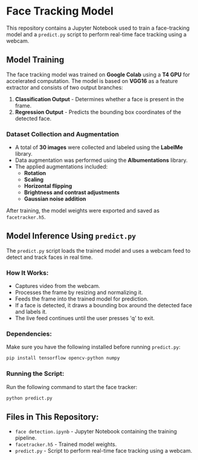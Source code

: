 # Face Tracking Model

This repository contains a Jupyter Notebook used to train a face-tracking model and a `predict.py` script to perform real-time face tracking using a webcam.

## Model Training
The face tracking model was trained on **Google Colab** using a **T4 GPU** for accelerated computation. The model is based on **VGG16** as a feature extractor and consists of two output branches:

1. **Classification Output** - Determines whether a face is present in the frame.
2. **Regression Output** - Predicts the bounding box coordinates of the detected face.

### Dataset Collection and Augmentation
- A total of **30 images** were collected and labeled using the **LabelMe** library.
- Data augmentation was performed using the **Albumentations** library.
- The applied augmentations included:
  - **Rotation**
  - **Scaling**
  - **Horizontal flipping**
  - **Brightness and contrast adjustments**
  - **Gaussian noise addition**
  
After training, the model weights were exported and saved as `facetracker.h5`.

## Model Inference Using `predict.py`
The `predict.py` script loads the trained model and uses a webcam feed to detect and track faces in real time.

### How It Works:
- Captures video from the webcam.
- Processes the frame by resizing and normalizing it.
- Feeds the frame into the trained model for prediction.
- If a face is detected, it draws a bounding box around the detected face and labels it.
- The live feed continues until the user presses 'q' to exit.

### Dependencies:
Make sure you have the following installed before running `predict.py`:
```bash
pip install tensorflow opencv-python numpy
```

### Running the Script:
Run the following command to start the face tracker:
```bash
python predict.py
```

## Files in This Repository:
- `face detection.ipynb` - Jupyter Notebook containing the training pipeline.
- `facetracker.h5` - Trained model weights.
- `predict.py` - Script to perform real-time face tracking using a webcam.